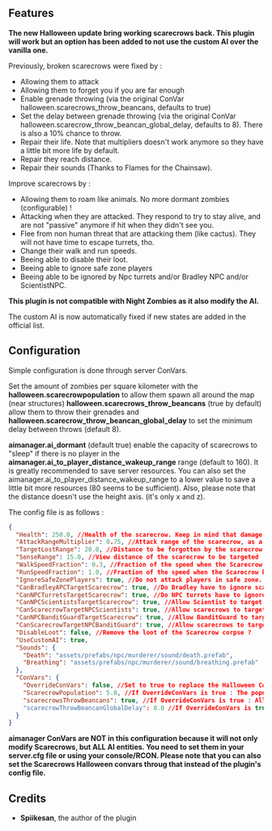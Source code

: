 ## Features

**The new Halloween update bring working scarecrows back. This plugin will work but an option has been added to not use the custom AI over the vanilla one.**

Previously, broken scarecrows were fixed by :
* Allowing them to attack
* Allowing them to forget you if you are far enough
* Enable grenade throwing (via the original ConVar halloween.scarecrows_throw_beancans, defaults to true)
* Set the delay between grenade throwing (via the original ConVar halloween.scarecrow_throw_beancan_global_delay, defaults to 8). There is also a 10% chance to throw.
* Repair their life. Note that multipliers doesn't work anymore so they have a little bit more life by default.
* Repair they reach distance.
* Repair their sounds (Thanks to Flames for the Chainsaw).

Improve scarecrows by :
* Allowing them to roam like animals. No more dormant zombies (configurable) !
* Attacking when they are attacked. They respond to try to stay alive, and are not "passive" anymore if hit when they didn't see you.
* Flee from non human threat that are attacking them (like cactus). They will not have time to escape turrets, tho.
* Change their walk and run speeds.
* Beeing able to disable their loot.
* Beeing able to ignore safe zone players
* Beeing able to be ignored by Npc turrets and/or Bradley NPC and/or ScientistNPC.

**This plugin is not compatible with Night Zombies as it also modify the AI.**

The custom AI is now automatically fixed if new states are added in the official list.

## Configuration

Simple configuration is done through server ConVars.

Set the amount of zombies per square kilometer with the **halloween.scarecrowpopulation** to allow them spawn all around the map (near structures)
**halloween.scarecrows_throw_beancans** (true by default) allow them to throw their grenades and **halloween.scarecrow_throw_beancan_global_delay** to set the minimum delay between throws (default 8).

**aimanager.ai_dormant** (default true) enable the capacity of scarecrows to "sleep" if there is no player in the **aimanager.ai_to_player_distance_wakeup_range** range (default to 160). It is greatly recommended to save server resources.
You can also set the aimanager.ai_to_player_distance_wakeup_range to a lower value to save a little bit more resources (80 seems to be sufficient). Also, please note that the distance doesn't use the height axis. (it's only x and z).

The config file is as follows :

```json
{
  "Health": 250.0, //Health of the scarecrow. Keep in mind that damage modifiers doesn't work anymore.
  "AttackRangeMultiplier": 0.75, //Attack range of the scarecrow, as a multiplier of the weapon. The applied formula is 2 * weaponRange * AttackRangeMultiplier.
  "TargetLostRange": 20.0, //Distance to be forgotten by the scarecrow
  "SenseRange": 15.0, //View distance of the scarecrow to be targeted
  "WalkSpeedFraction": 0.3, //Fraction of the speed when the Scarecrow has to walk (when roaming).
  "RunSpeedFraction": 1.0, //Fraction of the speed when the Scarecrow has to run (when chasing)
  "IgnoreSafeZonePlayers": true, //Do not attack players in safe zone. Usefull if the CanNPCTurretsTargetScarecrow is set to true.
  "CanBradleyAPCTargetScarecrow": true, //Do Bradley have to ignore scarecrows ?
  "CanNPCTurretsTargetScarecrow": true, //Do NPC turrets have to ignore scarecrows ?
  "CanNPCScientistsTargetScarecrow": true, //Allow Scientist to target scarecrows ?
  "CanScarecrowTargetNPCScientists": true, //Allow scarecrows to target Scientists ?
  "CanNPCBanditGuardTargetScarecrow": true, //Allow BanditGuard to target scarecrows ?
  "CanScarecrowTargetNPCBanditGuard": true, //Allow scarecrows to target BanditGuard ?
  "DisableLoot": false, //Remove the loot of the Scarecrow corpse ?
  "UseCustomAI": true,
  "Sounds": {
    "Death": "assets/prefabs/npc/murderer/sound/death.prefab",
    "Breathing": "assets/prefabs/npc/murderer/sound/breathing.prefab"
  },
  "ConVars": {
    "OverrideConVars": false, //Set to true to replace the Halloween ConVars with given values.
    "ScarecrowPopulation": 5.0, //If OverrideConVars is true : The population of scarecrow, by square kilometer. Need to be more than 0.
    "scarecrowsThrowBeancans": true, //If OverrideConVars is true : Allow scarecrows to throw beancan grenades
    "scarecrowThrowBeancanGlobalDelay": 8.0 //If OverrideConVars is true : Delay between two grenades throws, if enabled.
  }
}
```

**aimanager ConVars are NOT in this configuration because it will not only modify Scarecrows, but ALL AI entities. You need to set them in your server.cfg file or using your console/RCON. Please note that you can also set the Scarecrows Halloween convars throug that instead of the plugin's config file.**


## Credits

- **Spiikesan**, the author of the plugin
